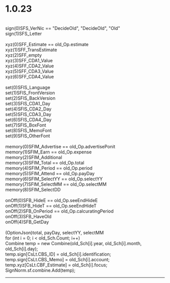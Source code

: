 # 1.0.23
<br>sign(0)SFS_VerNic == "DecideOld", "DecideOld", "Old"
<br>sign(1)SFS_Letter
<br>
<br>xyz(0)SFF_Estimate == old_Op.estimate
<br>xyz(1)SFF_TransEstimate
<br>xyz(2)SFF_empty
<br>xyz(3)SFF_CDA1_Value
<br>xyz(4)SFF_CDA2_Value
<br>xyz(5)SFF_CDA3_Value
<br>xyz(6)SFF_CDA4_Value
<br>
<br>set(0)SFIS_Language
<br>set(1)SFIS_FrontVersion
<br>set(2)SFIS_BackVersion
<br>set(3)SFIS_CDA1_Day
<br>set(4)SFIS_CDA2_Day
<br>set(5)SFIS_CDA3_Day
<br>set(6)SFIS_CDA4_Day
<br>set(7)SFIS_BoxFont
<br>set(8)SFIS_MemoFont
<br>set(9)SFIS_OtherFont
<br>
<br>memory(0)SFIM_Advertise == old_Op.advertisePonit
<br>memory(1)SFIM_Earn == old_Op.expense
<br>memory(2)SFIM_Additional
<br>memory(3)SFIM_Total == old_Op.total
<br>memory(4)SFIM_Period == old_Op.period
<br>memory(5)SFIM_Attend == old_Op.payDay
<br>memory(6)SFIM_SelectYY == old_Op.selectYY
<br>memory(7)SFIM_SelectMM == old_Op.selectMM
<br>memory(8)SFIM_SelectDD
<br>
<br>onOff(0)SFB_HideE == old_Op.seeEndHideE
<br>onOff(1)SFB_HideT == old_Op.seeEndHideT
<br>onOff(2)SFB_OnPeriod == old_Op.calcuratingPeriod
<br>onOff(3)SFB_HaveOld
<br>onOff(4)SFB_GetDay
<br>
<br>(OptionJson)total, payDay, selectYY, selectMM
<br>for (int i = 0; i < old_Sch.Count; i++)
<br>  Combine temp = new Combine(old_Sch[i].year, old_Sch[i].month, old_Sch[i].day);
<br>  temp.sign[CsLt.CBS_ID] = old_Sch[i].identification;
<br>  temp.sign[CsLt.CBS_Memo] = old_Sch[i].account;
<br>  temp.xyz[CsLt.CBF_Estimate] = old_Sch[i].focus;
<br>  SignNorm.sf.combine.Add(temp);
<br><hr>
